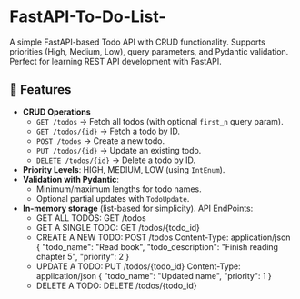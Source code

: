 # FastAPI-To-Do-List-
A simple FastAPI-based Todo API with CRUD functionality. Supports priorities (High, Medium, Low), query parameters, and Pydantic validation. Perfect for learning REST API development with FastAPI.
## 🚀 Features
- **CRUD Operations**
  - `GET /todos` → Fetch all todos (with optional `first_n` query param).
  - `GET /todos/{id}` → Fetch a todo by ID.
  - `POST /todos` → Create a new todo.
  - `PUT /todos/{id}` → Update an existing todo.
  - `DELETE /todos/{id}` → Delete a todo by ID.
- **Priority Levels**: HIGH, MEDIUM, LOW (using `IntEnum`).
- **Validation with Pydantic**:
  - Minimum/maximum lengths for todo names.
  - Optional partial updates with `TodoUpdate`.
- **In-memory storage** (list-based for simplicity).
API EndPoints:
  - GET ALL TODOS:
      GET /todos
  - GET A SINGLE TODO:
      GET /todos/{todo_id}
  - CREATE A NEW TODO:
      POST /todos
    Content-Type: application/json
  {
    "todo_name": "Read book",
    "todo_description": "Finish reading chapter 5",
    "priority": 2
  }  
  - UPDATE A TODO:
      PUT /todos/{todo_id}
  Content-Type: application/json
  {
    "todo_name": "Updated name",
    "priority": 1
  }
  - DELETE A TODO:
      DELETE /todos/{todo_id}    
